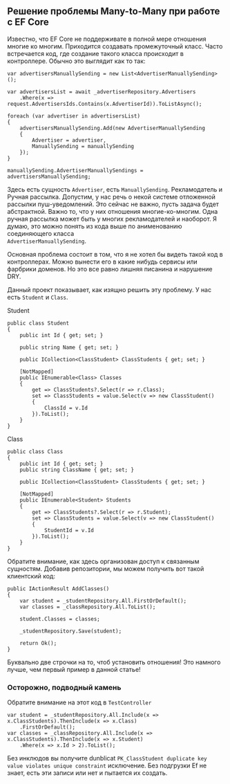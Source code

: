 ## Решение проблемы Many-to-Many при работе с EF Core

Известно, что EF Core не поддерживате в полной мере отношения многие ко многим. Приходится создавать промежуточный 
класс. Часто встречается код, где создание такого класса происходит в контроллере. Обычно это выглядит как то так:

```
var advertisersManuallySending = new List<AdvertiserManuallySending>();

var advertisersList = await _advertiserRepository.Advertisers
    .Where(x => request.AdvertisersIds.Contains(x.AdvertiserId)).ToListAsync();

foreach (var advertiser in advertisersList)
{
    advertisersManuallySending.Add(new AdvertiserManuallySending
    {
        Advertiser = advertiser,
        ManuallySending = manuallySending
    });
}

manuallySending.AdvertiserManuallySendings = advertisersManuallySending;
```

Здесь есть сущность `Advertiser`, есть `ManuallySending`. Рекламодатель и Ручная рассылка. 
Допустим, у нас речь о некой системе отложенной рассылки пуш-уведомлений. Это сейчас не важно, пусть задача
будет абстрактной. Важно то, что у них отношения многие-ко-многим. Одна ручная рассылка может быть у многих 
рекламодателей и наоборот. Я думаю, это можно понять из кода выше по анименованию соединяющего класса  
`AdvertiserManuallySending`. 

Основная проблема состоит в том, что я не хотел бы видеть такой код в контроллерах. Можно вынести его в какие нибудь 
сервисы или фарбрики доменов. Но это все равно лишняя писанина и нарушение  DRY. 

Данный проект показывает, как изящно решить эту проблему. У нас есть `Student` и `Class`. 


Student
```
public class Student
{
    public int Id { get; set; }

    public string Name { get; set; }
    
    public ICollection<ClassStudent> ClassStudents { get; set; }

    [NotMapped]
    public IEnumerable<Class> Classes
    {
        get => ClassStudents?.Select(r => r.Class);
        set => ClassStudents = value.Select(v => new ClassStudent()
        {
            ClassId = v.Id
        }).ToList();
    }
}
```

Class 
```
public class Class
{
    public int Id { get; set; }
    public string ClassName { get; set; }

    public ICollection<ClassStudent> ClassStudents { get; set; }

    [NotMapped]
    public IEnumerable<Student> Students
    {
        get => ClassStudents?.Select(r => r.Student);
        set => ClassStudents = value.Select(v => new ClassStudent()
        {
            StudentId = v.Id
        }).ToList();
    }
}
```

Обратите внимание, как здесь организован доступ к связанным сущностям. 
Добавив репозитории, мы можем получить вот такой клиентский код: 

```
public IActionResult AddClasses()
{
    var student = _studentRepository.All.FirstOrDefault();
    var classes = _classRepository.All.ToList();

    student.Classes = classes;

    _studentRepository.Save(student);

    return Ok();
}
```

Буквально две строчки на то, чтоб установить отношения! Это намного лучше, чем первый пример в данной статье!

### Осторожно, подводный камень

Обратите внимание на этот код в `TestController`

```
var student = _studentRepository.All.Include(x => x.ClassStudents).ThenInclude(x => x.Class)
    .FirstOrDefault();
var classes = _classRepository.All.Include(x => x.ClassStudents).ThenInclude(x => x.Student)
    .Where(x => x.Id > 2).ToList();
```

Без инклюдов вы получите dunblicat `PK_ClassStudent duplicate key value violates unique constraint` исключение.
Без подгрузки Ef не знает, есть эти записи или нет и пытается их создать. 
